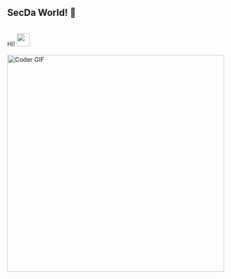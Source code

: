 ## SecDa World! 👋

 <abc>
  <br>Hi! <img src="https://user-images.githubusercontent.com/42378118/110234147-e3259600-7f4e-11eb-95be-0c4047144dea.gif" width="30"><br>
  <br>
    <img src="https://i.imgur.com/nX1Sqjq.gif" alt="Coder GIF" width="500">
 </abc>
</h2> 

